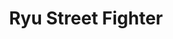 ---
title: Ryu Street Fighter
description: Ryu Jquery street Fighter
img: /assets/img/ryu-cool.gif
img_height: 450
site: http://asipple1.github.io/Ryu-Street-fighter-Jquery/main.html
---